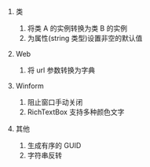 1. 类
    1. 将类 A 的实例转换为类 B 的实例
	1. 为属性(string 类型)设置非空的默认值

1. Web
    1. 将 url 参数转换为字典

1. Winform
    1. 阻止窗口手动关闭
    1. RichTextBox 支持多种颜色文字

1. 其他
    1. 生成有序的 GUID
    1. 字符串反转
